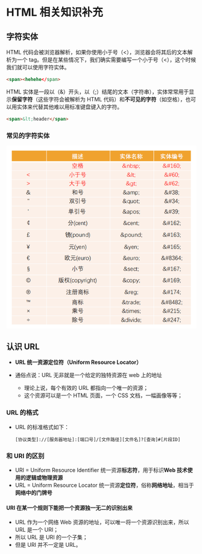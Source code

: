 

# HTML 相关知识补充

## 字符实体

HTML 代码会被浏览器解析，如果你使用小于号（<），浏览器会将其后的文本解析为一个 tag。但是在某些情况下，我们确实需要编写一个小于号（<），这个时候我们就可以使用字符实体。 

```html
<span><hehehe</span>
```

HTML 实体是一段以（&）开头，以（;）结尾的文本（字符串），实体常常用于显示**保留字符**（这些字符会被解析为 HTML 代码）和**不可见的字符**（如空格），也可以用实体来代替其他难以用标准键盘键入的字符。

```html
<span>&lt;header</span>
```

### 常见的字符实体

![](../images5/187/01.png)

## 认识 URL

* **URL 统一资源定位符（Uniform Resource Locator）**

* 通俗点说：URL 无非就是一个给定的独特资源在 web 上的地址
  * 理论上说，每个有效的 URL 都指向一个唯一的资源；
  * 这个资源可以是一个 HTML 页面，一个 CSS 文档，一幅画像等等；

### URL 的格式

* URL 的标准格式如下：

  ```
  [协议类型]://[服务器地址]:[端口号]/[文件路径][文件名]?[查询]#[片段ID]
  ```

### 和 URI 的区别

* URI = Uniform Resource Identifier 统一资源**标志符**，用于标识**Web 技术使用的逻辑或物理资源**
* URL = Uniform Resource Locator 统一资源**定位符**，俗称**网络地址**，相当于**网络中的门牌号**

#### URI 在某一个规则下能把一个资源独一无二的识别出来

* URL 作为一个网络 Web 资源的地址，可以唯一将一个资源识别出来，所以 URL 是一个 URI；
* 所以 URL 是 URI 的一个子集；
* 但是 URI 并不一定是 URL。





















